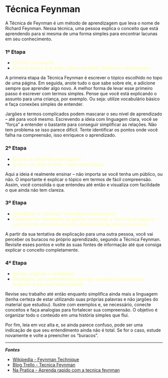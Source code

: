 # Técnica Feynman

A Técnica de Feynman é um método de aprendizagem que leva o nome de Richard Feynman. Nessa técnica, uma pessoa explica o conceito que está aprendendo para si mesma de uma forma simples para encontrar lacunas em seu conhecimento.

### 1º Etapa   
- <span style="color:#FFFF99">*Escolha um assunto*
- <span style="color:#FFFF99">*Escreva tudo o que sabe sobre o assunto. Divida em várias partes.*
    
A primeira etapa da Técnica Feynman é escrever o tópico escolhido no topo de uma página. Em seguida, anote tudo o que sabe sobre ele, e adicione sempre que aprender algo novo. A melhor forma de levar esse primeiro passo é escrever com termos simples. Pense que você está explicando o assunto para uma criança, por exemplo. Ou seja: utilize vocabulário básico e faça conexões simples de entender.

Jargões e termos complicados podem mascarar o seu nível de aprendizado – até para você mesmo. Escrevendo a ideia com linguagem clara, você se “força” a entender o bastante para conseguir simplificar as relações. Não tem problema se isso parece difícil. Tente identificar os pontos onde você falha na compreensão, isso enriquece o aprendizado.

### 2º Etapa 
- <span style="color:#FFFF99">*Ensine os conceitos para alguém.*
- <span style="color:#FFFF99">*Ensine – ou finja ensinar – para uma criança*

Aqui a ideia é realmente ensinar – não importa se você tenha um público, ou não. O importante é explicar o tópico em termos de fácil compreensão. Assim, você consolida o que entendeu até então e visualiza com facilidade o que ainda não tem clareza.

### 3º Etapa 
- <span style="color:#FFFF99">*Identifique os “buracos” na própria compreensão*
- <span style="color:#FFFF99">*Conforme for ensinando, perguntas vão surgir e você vai se deparar com lacunas no conhecimento. Anote essas lacunas e as estude.*

A partir da sua tentativa de explicação para uma outra pessoa, você vai perceber os buracos no próprio aprendizado, segundo a Técnica Feynman. Revisite esses pontos e volte às suas fontes de informação até que consiga explicar o conceito completamente.

### 4º Etapa 
- <span style="color:#FFFF99">*Revise, organize e simplifique*
- <span style="color:#FFFF99">*Simplifique seu conhecimento para que qualquer pessoa possa entender o que você está dizendo.*

Revise seu trabalho até então enquanto simplifica ainda mais a linguagem (tenha certeza de estar utilizando suas próprias palavras e não jargões do material que estudou). Ilustre com exemplos e, se necessário, conecte conceitos e faça analogias para fortalecer sua compreensão. O objetivo é organizar todo o conteúdo em uma história simples que flui.

Por fim, leia em voz alta e, se ainda parece confuso, pode ser uma indicação de que seu entendimento ainda não é total. Se for o caso, estude novamente e volte a preencher os “buracos”.

___________________________

*__Fontes__*

- [Wikipedia - Feynman Technique](https://en.wikipedia.org/wiki/Feynman_Technique)
- [Blog Trello - Tecnica Feynman](https://blog.trello.com/br/tecnica-feynman)
- [Na Pratica - Aprenda rapido com a tecnica feynman](https://www.napratica.org.br/aprenda-rapido-com-tecnica-feynman/)

